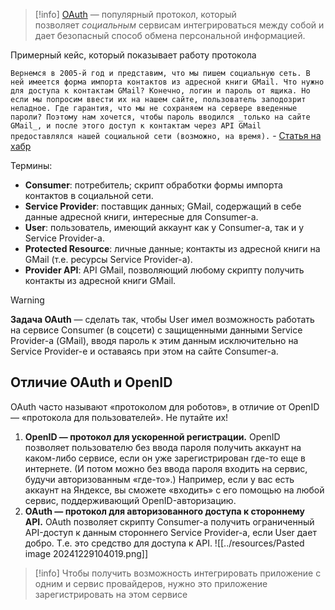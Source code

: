 >[!info]
>[OAuth](http://oauth.net/) — популярный протокол, который позволяет _социальным_ сервисам интегрироваться между собой и дает безопасный способ обмена персональной информацией.

Примерный кейс, который показывает работу протокола

`Вернемся в 2005-й год и представим, что мы пишем социальную сеть. В ней имеется форма импорта контактов из адресной книги GMail. Что нужно для доступа к контактам GMail? Конечно, логин и пароль от ящика. Но если мы попросим ввести их на нашем сайте, пользователь заподозрит неладное. Где гарантия, что мы не сохраняем на сервере введенные пароли? Поэтому нам хочется, чтобы пароль вводился _только на сайте GMail_, и после этого доступ к контактам через API GMail предоставлялся нашей социальной сети (возможно, на время).` -  [Статья на хабр](https://habr.com/ru/articles/77648/#:~:text=%D0%92%D0%B5%D1%80%D0%BD%D0%B5%D0%BC%D1%81%D1%8F%20%D0%B2%202005,%D0%B2%D0%BE%D0%B7%D0%BC%D0%BE%D0%B6%D0%BD%D0%BE%2C%20%D0%BD%D0%B0%20%D0%B2%D1%80%D0%B5%D0%BC%D1%8F)

Термины:
- **Consumer**: потребитель; скрипт обработки формы импорта контактов в социальной сети.
- **Service Provider**: поставщик данных; GMail, содержащий в себе данные адресной книги, интересные для Consumer-а.
- **User**: пользователь, имеющий аккаунт как у Consumer-а, так и у Service Provider-а.
- **Protected Resource**: личные данные; контакты из адресной книги на GMail (т.е. ресурсы Service Provider-а).
- **Provider API**: API GMail, позволяющий любому скрипту получить контакты из адресной книги GMail.

>[!warning]
>**Задача OAuth** — сделать так, чтобы User имел возможность работать на сервисе Consumer (в соцсети) с защищенными данными Service Provider-а (GMail), вводя пароль к этим данным исключительно на Service Provider-e и оставаясь при этом на сайте Consumer-а.

## Отличие OAuth и OpenID
OAuth часто называют «протоколом для роботов», в отличие от OpenID — «протокола для пользователей». Не путайте их!

1. **OpenID — протокол для ускоренной регистрации.** OpenID позволяет пользователю без ввода пароля получить аккаунт на каком-либо сервисе, если он уже зарегистрирован где-то еще в интернете. (И потом можно без ввода пароля входить на сервис, будучи авторизованным «где-то».) Например, если у вас есть аккаунт на Яндексе, вы сможете «входить» с его помощью на любой сервис, поддерживающий OpenID-авторизацию.
2. **OAuth — протокол для авторизованного доступа к стороннему API.** OAuth позволяет скрипту Consumer-а получить ограниченный API-доступ к данным стороннего Service Provider-а, если User дает добро. Т.е. это средство для доступа к API.
![[../resources/Pasted image 20241229104019.png]]

>[!info]
>Чтобы получить возможность интегрировать приложение с одним и сервис провайдеров, нужно это приложение зарегистрировать на этом сервисе

